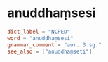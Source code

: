 # anuddhaṃsesi

``` toml
dict_label = "NCPED"
word = "anuddhaṃsesi"
grammar_comment = "aor. 3 sg."
see_also = ["anuddhaṃseti"]
```

